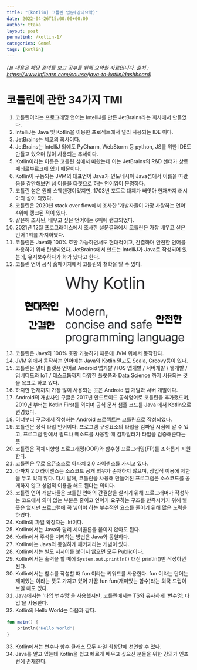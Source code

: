 ```yaml
---
title: "[kotlin] 코틀린 입문(강의요약)"
date: 2022-04-26T15:00:00+00:00
author: ttaka
layout: post
permalink: /kotlin-1/
categories: Genel
tags: [kotlin]
---
```


_(본 내용은 해당 강의를 보고 공부를 위해 요약한 자료입니다. 출처 : https://www.inflearn.com/course/java-to-kotlin/dashboard)_

# 코틀린에 관한 34가지 TMI
1. 코틀린이라는 프로그래밍 언어는 IntelliJ를 만든 JetBrains라는 회사에서 만들었다.
2. IntelliJ는 Java 및 Kotlin을 이용한 프로젝트에서 널리 사용되는 IDE 이다.
3. JetBrains는 체코의 회사이다.
4. JetBrains는 IntelliJ 외에도 PyCharm, WebStorm 등 python, JS를 위한 IDE도 만들고 있으며 많이 사용되는 추세이다.
5. Kotlin이라는 이름은 코틀린 섬에서 따왔는데 이는 JetBrains의 R&D 센터가 상트페테르부르크에 있기 떄문이다.
6. Kotlin이 구동되는 JVM의 대표언어 Java가 인도네시아 Java섬에서 이름을 따왔음을 감안해보면 섬 이름을 타겟으로 하는 언어임이 분명하다.
7. 코틀린 섬은 원래 스웨덴령이었지만, 1703년 포트르 대제가 빼앗아 현재까지 러시아의 섬이 되었다.
8. 코틀린은 2020년 stack over flow에서 조사한 '개발자들이 가장 사랑하는 언어' 4위에 랭크된 적이 있다.
9. 같은해 조사된, 배우고 싶은 언어에는 6위에 랭크되었다.
10. 2021년 12월 프로그래머스에서 조사한 설문결과에서 코틀린은 가장 배우고 싶은 언어 1위를 차지하였다.
11. 코틀린은 Java와 100% 호환 가능하면서도 현대적이고, 간결하며 안전한 언어를 사용하기 위해 탄생되었다. JetBrains에서 만드는 IntelliJ가 Java로 작성되어 있는데, 유지보수하다가 화가 났다고 한다.
12. 코틀린 언어 공식 홈페이지에서 코틀린의 철학을 알 수 있다.
![kotlin](../assets/images/kotlin-summary.png)
13. 코틀린은 Java와 100% 호환 가능하기 때문에 JVM 위에서 동작한다.
14. JVM 위에서 동작하는 언어에는 Java와 Kotlin 말고도 Scala, Groovy등이 있다.
15. 코틀린은 멀티 플랫폼 언어로 Android 앱개발 / IOS 앱개발 / 서버개발 / 웹개발 / 임베디드와 IoT / 데스크톱까지 다양한 플랫폼과 Data Science 까지 사용되는 것을 목표로 하고 있다.
16. 하지만 현재까지 가장 많이 사용되는 곳은 Android 앱 개발과 서버 개발이다.
17. Android의 개발사인 구글은 2017년 안드로이드 공식엉어로 코틀린을 추가했드며, 2019년 부터는 Kotlin First를 외치며 공식 문서 샘플 코드를 Java 에서 Kotlin으로 변경했다.
18. 이떄부터 구글에서 작성하는 Android 프로젝트는 코틀린으로 작성되었다.
19. 코틀린은 정적 타입 언어이다. 프로그램 구성요소의 타입을 컴파일 시점에 알 수 있고, 프로그램 안에서 필드나 메소드를 사용할 때 컴파일러가 타입을 검증해준다는 뜻.
20. 코틀린은 객체지향형 프로그래밍(OOP)와 함수형 프로그래밍(FP)를 조화롭게 지원한다.
21. 코틀린은 무료 오픈소스로 아파치 2.0 라이센스를 가지고 있다.
22. 아파치 2.0 라이센스는 소스코드 공개 의무가 존재하지 않으며, 상업적 이용에 제한을 두고 있지 않다. 다시 말해, 코틀린을 사용해 만들어진 프로그램은 소스코드를 공개하지 않고 상업적 이용을 해도 된다는 의미다.
23. 코틀린 언어 개발자들은 코틀린 언어의 간결함을 살리기 위해 프로그래머가 작성하는 코드에서 의미 없는 부분은 줄이고 언어가 요구하는 구조를 만족시키기 위해 별 뜻은 없지만 프로그램에 꼭 넣어야 하는 부수적인 요소를 줄이기 위해 많은 노력을 하였다.
24. Kotlin의 파일 확장자는 .kt이다.
25. Kotlin에서는 Java와 달리 세미콜론을 붙이지 않아도 된다.
26. Kotlin에서 주석을 처리하는 방법은 Java와 동일하다.
27. Kotlin에는 Java와 동일하게 패키지라는 개념이 있다.
28. Kotlin에서는 별도 지시어를 붙이지 않으면 모두 Public이다.
29. Kotlin에서는 출력을 할 때에 `System.out.println()` 대신 println()만 작성하면 된다.
30. Kotlin에서는 함수를 작성할 때 fun 이라는 키워드를 사용한다. fun 이라는 단어는 재미있는 이라는 뜻도 가지고 있어 가끔 fun fun(재미있는 함수)라는 외국 드립이 보일 때도 있다.
31. Java에서는 '타입 변수명'을 사용했지만, 코틀린에서는 TS와 유사하게 '변수명: 타입'을 사용한다.
32. Kotlin의 Hello World는 다음과 같다.
```kotlin
fun main() {
    println("Hello World")
}
```
33. Kotlin에서는 변수나 함수 클래스 모두 파일 최상단에 선언할 수 있다.
34. Java를 알고 있는데 Kotlin을 쉽고 빠르게 배우고 싶으신 분들을 위한 강의가 인프런에 존재한다.






